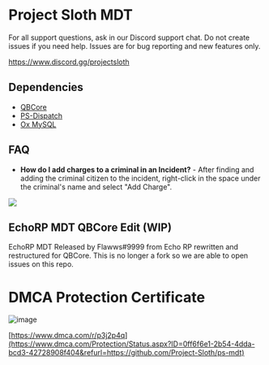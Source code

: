 # Project Sloth MDT 

For all support questions, ask in our Discord support chat. Do not create issues if you need help. Issues are for bug reporting and new features only. 

 https://www.discord.gg/projectsloth

## Dependencies

- [QBCore](https://github.com/qbcore-framework/qb-core)
- [PS-Dispatch](https://github.com/Project-Sloth/ps-dispatch)
- [Ox MySQL](https://github.com/overextended/oxmysql)

## FAQ
- **How do I add charges to a criminal in an Incident?** - After finding and adding the criminal citizen to the incident, right-click in the space under the criminal's name and select "Add Charge".

![](https://i.imgur.com/WVEDLnJ.png)

## EchoRP MDT QBCore Edit (WIP)

EchoRP MDT Released by Flawws#9999 from Echo RP rewritten and restructured for QBCore. 
This is no longer a fork so we are able to open issues on this repo.

# DMCA Protection Certificate
![image](https://user-images.githubusercontent.com/82112471/169714767-ac9aef04-e4b0-4144-840c-5453dcb05e01.png)

[https://www.dmca.com/r/p3j2p4q](https://www.dmca.com/Protection/Status.aspx?ID=0ff6f6e1-2b54-4dda-bcd3-42728908f404&refurl=https://github.com/Project-Sloth/ps-mdt)
